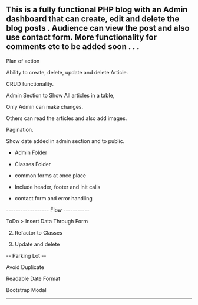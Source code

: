 ## This is a fully functional PHP blog with an Admin dashboard that can create, edit and delete the blog posts . Audience can view the post and also use contact form. More functionality for comments etc to be added soon . . .

Plan of action

Ability to create, delete, update and delete Article.

CRUD functionality.

Admin Section to Show All articles in a table,

Only Admin can make changes.

Others can read the articles and also add images.

Pagination.

Show date added in admin section and to public.

- Admin Folder

- Classes Folder

- common forms at once place

- Include header, footer and init calls

- contact form and error handling

------------------ Flow -----------

ToDo > Insert Data Through Form

2. Refactor to Classes

3. Update and delete

-- Parking Lot --

Avoid Duplicate

Readable Date Format

Bootstrap Modal

---

